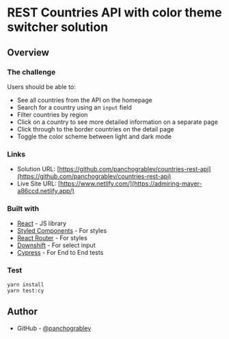 # REST Countries API with color theme switcher solution
## Overview

### The challenge

Users should be able to:

- See all countries from the API on the homepage
- Search for a country using an `input` field
- Filter countries by region
- Click on a country to see more detailed information on a separate page
- Click through to the border countries on the detail page
- Toggle the color scheme between light and dark mode

### Links

- Solution URL: [https://github.com/panchograblev/countries-rest-api](https://github.com/panchograblev/countries-rest-api)
- Live Site URL: [https://www.netlify.com/](https://admiring-mayer-a86ccd.netlify.app/)

### Built with

- [React](https://reactjs.org/) - JS library
- [Styled Components](https://styled-components.com/) - For styles
- [React Router](https://reactrouter.com/) - For styles
- [Downshift](https://www.downshift-js.com/) - For select input
- [Cypress](https://www.cypress.io/) - For End to End tests

### Test

```
yarn install
yarn test:cy
```

## Author

- GitHub - [@panchograblev](https://github.com/panchograblev)
